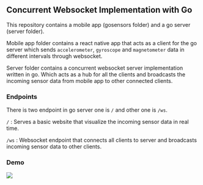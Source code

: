 ## Concurrent Websocket Implementation with Go

This repository contains a mobile app (gosensors folder) and a go server (server folder).

Mobile app folder contains a react native app that acts as a client for the go server which sends `accelerometer`, `gyroscope` and `magnetometer` data in different intervals through websocket. 

Server folder contains a concurrent websocket server implementation written in go. Which acts as a hub for all the clients and broadcasts the incoming sensor data from mobile app to other connected clients.

### Endpoints

There is two endpoint in go server one is `/` and other one is `/ws`.

`/` : Serves a basic website that visualize the incoming sensor data in real time.

`/ws` : Websocket endpoint that connects all clients to server and broadcasts incoming sensor data to other clients. 

### Demo

![](demo.gif)